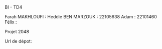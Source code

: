BI - TD4

Farah MAKHLOUFI :
Heddie BEN MARZOUK : 22105638
Adam : 22101460
Félix :

Projet 2048

Url de dépot: 




